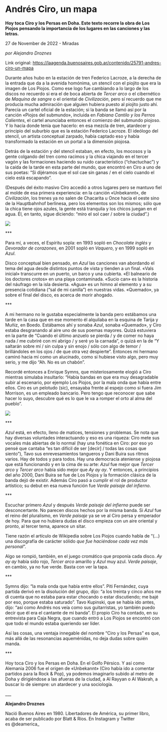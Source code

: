 # Andrés Ciro, un mapa

**Hoy toca Ciro y los Persas en Doha. Este texto recorre la obra de Los Piojos pensando la importancia de los lugares en las canciones y las letras.**

27 de November de 2022 - Miradas

_por Alejandro Droznes_

Link original: https://laagenda.buenosaires.gob.ar/contenido/25791-andres-ciro-un-mapa



Durante años hubo en la estación de tren Federico Lacroze, a la derecha de la entrada que da a la avenida homónima, un stencil con el piojito que era la imagen de Los Piojos. Como ese logo fue cambiando a lo largo de los discos no recuerdo si era el de boca abierta de *Tercer arco* o el cibernético de *Maquina de sangre* o el oriental de *Civilización*, pero sí recuerdo que me producía mucha admiración que alguien hubiera puesto al piojito justo ahí. Parecía un cartel oficial de la estación; si la banda se llamó así por la canción «Piojos del submundo», incluida en *Fabiana Cantilo y los Perros Calientes*, el cartel anunciaba entonces el comienzo del submundo piojoso. Y lo hacía donde tenía que hacerlo: en esa mezcla de tren, atardecer y principio del suburbio que es la estación Federico Lacroze. El ideólogo del stencil, un artista conceptual zarpado, había captado eso y había transformado la estación en un portal a la dimensión piojosa.




Detrás de la estación y del stencil estaban, en efecto, los mocosos y la gente colgando del tren como racimos y la chica viajando en el tercer vagón y las formaciones haciendo su ruido característico (“chactuchac”) y la caída de la tarde en esta parte del mundo, que encontró en Ciro a uno de sus poetas: “Si dijéramos que el sol cae sin ganas / en el cielo cuando el cielo está escapando”.




(Después del éxito masivo Ciro accedió a otros lugares pero se mantuvo fiel al molde de esa primera experiencia: en la canción «Unbekannt», de *Civilización*, los trenes ya no salen de Chacarita u Once hacia el oeste sino de la Hauptbahnhof berlinesa, pero los elementos son los mismos; sólo que la chica tiene ojos azules, la gente está tranquila y los chicos juegan en el agua. Él, en tanto, sigue diciendo: “miro el sol caer / sobre la ciudad”.)




![](https://cdn.feater.me/files/images/689718/d27b7c85-847c-422e-a342-2fdb6765c9e3.jpg)




\*\*\*




Para mí, a veces, el Espíritu sopla: en 1993 sopló en *Chocolate inglés* y *Devorador de corazones*, en 2001 sopló en *Vaquero*, y en 1999 sopló en *Azul*.




Disco conceptual bien pensado, en *Azul* las canciones van abordando el tema del agua desde distintos puntos de vista y tienden a un final. «Vals inicial» transcurre en un puerto, un barco y una cubierta. «El balneario de los doctores crotos» en una playa contaminada. «Sucio can» es la historia del náufrago en la isla desierta. «Agua» es un himno al elemento y a su presencia cotidiana (“sal de mi canilla”) en nuestras vidas. «Quemado», ya sobre el final del disco, es acerca de morir ahogado.




\*\*\*




A mi hermano no le gustaba especialmente la banda pero estábamos una tarde en la casa que en ese momento él alquilaba en la esquina de Tarija y Muñiz, en Boedo. Estábamos ahí y sonaba *Azul*, sonaba «Quemado», y Ciro estaba desgranando al aire uno de sus poemas mayores. Quizá estuviera en la parte de “Cuando el último anzuelo se pierda / y de comer no haya nada / me cubriré con mi abrigo / y seré yo la carnada”, o quizá en la de “Y saltarán sobre mí / sin culpa y sin enojo / sólo con algo de temor / brillándoles en los ojos / de que otra vez despierte”. Entonces mi hermano caminó hacia mí como un alucinado, como si hubiese visto algo, pero muy serio, y me dijo “Ah. No es un chabón”.




Recordé entonces a Enrique Symns, que misteriosamente elogió a Ciro mientras simulaba insultarlo: “Había bandas en que era muy desagradable subir al escenario, por ejemplo Los Piojos, por la mala onda que había entre ellos. Ciro es un pelotudo (sic), ensayaba frente al espejo como si fuera Jim Morrison, es un empleado bancario. Pero tengo que reconocer que sabe hacer lo suyo, descubre qué es lo que le va a romper el orto al alma del pueblo”.




![](https://cdn.feater.me/files/images/689708/9ef10d62-1705-4b07-b7c7-74950bfefaa8.jpg)




\*\*\*




*Azul* está, en efecto, lleno de matices, tensiones y problemas. Se nota que hay diversas voluntades interactuando y eso es una riqueza: Ciro mete sus vocales más abiertas de lo normal (hay una fonética en Ciro: por eso yo pensé que cantaba “es tan difícil de ser [decir] / todas las cosas que siento”), Tavo sus enrevesamientos tangueros y Dani Buira sus ritmos varios. Hay de todos y para todos. Hay una democracia ateniense y piojosa que está funcionando y en la cima de su arte: *Azul* fue mejor que *Tercer arco* y *Tercer arco* había sido mejor que *Ay ay ay*. Y entonces, a principios del año 2000, Dani Buira se fue de Los Piojos y la formación clásica de la banda dejó de existir. Además Ciro pasó a cumplir el rol de productor artístico; su debut en esa nueva función fue *Verde paisaje del infierno*.




\*\*\*




Escuchar primero *Azul* y después *Verde paisaje del infierno* puede ser desconcertante. No parecen discos hechos por la misma banda. Si *Azul* fue el reino del pluralismo, en *Verde paisaje* ya se ve al Ciro persa y emperador de hoy. Para que no hubiera dudas el disco empieza con un aire oriental y pronto, al tercer tema, aparece un sitar.




Tiene razón el artículo de Wikipedia sobre Los Piojos cuando habla de “(…) una discografía de carácter sólido *que fue haciéndose cada vez más personal*”.




Algo se rompió, también, en el juego cromático que proponía cada disco. *Ay ay ay* había sido rojo, *Tercer arco* amarillo y *Azul* muy azul. *Verde paisaje*, en cambio, ya no fue verde. Basta con ver la tapa.




\*\*\*




Symns dijo: “la mala onda que había entre ellos”. Piti Fernández, cuya partida derivó en la disolución del grupo, dijo: “a los treinta y cinco años me di cuenta que no estaba para estar chocando o estar discutiendo; me bajé por eso, porque estaba saturado”. Tavo Kupinski, que se había ido antes, dijo: “así como Andrés nos veía como sus guitarristas, yo también puedo decir que él era el cantante de mi banda”. El propio Ciro ha contado, en su entrevista para Caja Negra, que cuando entró a Los Piojos se encontró con que todo el mundo estaba queriendo ser líder.




Así las cosas, una ventaja innegable del nombre “Ciro y los Persas” es que, más allá de las resonancias aqueménidas, no deja dudas sobre quién manda.




\*\*\*




Hoy toca Ciro y los Persas en Doha. En el Golfo Pérsico. Y así como Alemania 2006 fue el origen de «Unbekannt» (Ciro había ido a comentar partidos para la Rock & Pop), ya podemos imaginarlo subido al metro de Doha y dirigiéndose a las afueras de la ciudad, a Al Rayyan o Al Wakrah, a buscar lo de siempre: un atardecer y una sociología.




\_\_\_




**Alejandro Droznes**




Nació Buenos Aires en 1980. Libertadores de América, su primer libro, acaba de ser publicado por Blatt & Ríos. En Instagram y Twitter es @deamerica\_



